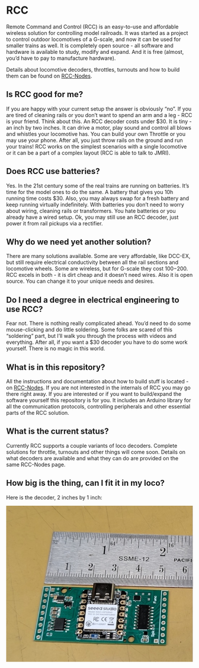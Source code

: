 # RCC

Remote Command and Control (RCC) is an easy-to-use and affordable wireless solution for controlling model railroads. It was started as a project to control outdoor locomotives of a G-scale, and now it can be used for smaller trains as well. It is completely open source - all software and hardware is available to study, modify and expand. And it is free (almost, you’d have to pay to manufacture hardware).

Details about locomotive decoders, throttles, turnouts and how to build them can be found on [RCC-Nodes](https://github.com/vova-tymosh/RCC-Nodes).


## Is RCC good for me?
If you are happy with your current setup the answer is obviously “no”. If you are tired of cleaning rails or you don’t want to spend an arm and a leg - RCC is your friend. Think about this. An RCC decoder costs under $30. It is tiny - an inch by two inches. It can drive a motor, play sound and control all blows and whistles your locomotive has. You can build your own Throttle or you may use your phone. After all, you just throw rails on the ground and run your trains! RCC works on the simplest scenarios with a single locomotive or it can be a part of a complex layout (RCC is able to talk to JMRI).


## Does RCC use batteries?
Yes. In the 21st century some of the real trains are running on batteries. It’s time for the model ones to do the same. A battery that gives you 10h running time costs $30. Also, you may always swap for a fresh battery and keep running virtually indefinitely. With batteries you don’t need to worry about wiring, cleaning rails or transformers.
You hate batteries or you already have a wired setup. Ok, you may still use an RCC decoder, just power it from rail pickups via a rectifier.


## Why do we need yet another solution?
There are many solutions available. Some are very affordable, like DCC-EX, but still require electrical conductivity between all the rail sections and locomotive wheels. Some are wireless, but for G-scale they cost $100-$200. RCC excels in both - it is dirt cheap and it doesn’t need wires. Also it is open source. You can change it to your unique needs and desires.


## Do I need a degree in electrical engineering to use RCC?
Fear not. There is nothing really complicated ahead. You’d need to do some mouse-clicking and do little soldering. Some folks are scared of this “soldering” part, but I’ll walk you through the process with videos and everything. After all, if you want a $30 decoder you have to do some work yourself. There is no magic in this world.


## What is in this repository?
All the instructions and documentation about how to build stuff is located - on [RCC-Nodes](https://github.com/vova-tymosh/RCC-Nodes). If you are not interested in the internals of RCC you may go there right away. If you are interested or if you want to build/expand the software yourself this repository is for you. It includes an Arduino library for all the communication protocols, controlling peripherals and other essential parts of the RCC solution.  


## What is the current status?
Currently RCC supports a couple variants of loco decoders. Complete solutions for throttle, turnouts and other things will come soon. Details on what decoders are available and what they can do are provided on the same RCC-Nodes page.

## How big is the thing, can I fit it in my loco?
Here is the decoder, 2 inches by 1 inch:

![decoder](decoder.jpg)

